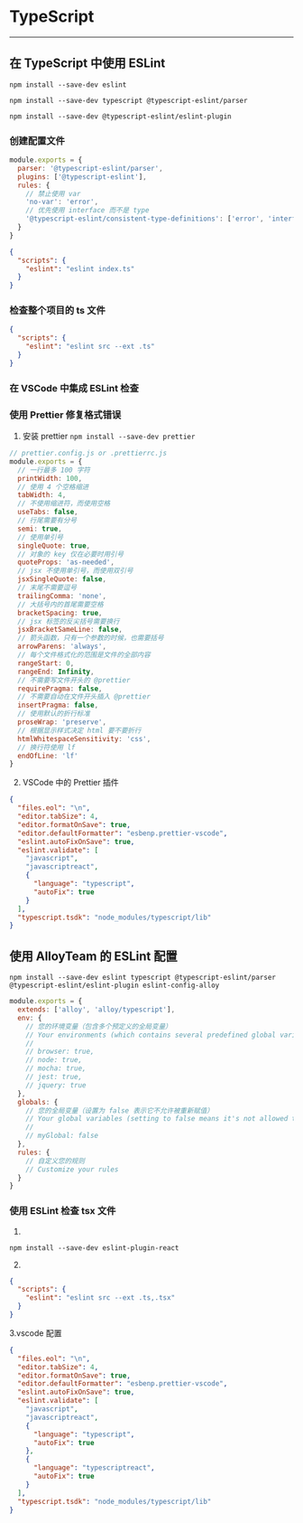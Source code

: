 # TypeScript

---

## 在 TypeScript 中使用 ESLint

<!-- ESLint 可以安装在当前项目中或全局环境下 -->

`npm install --save-dev eslint`

<!-- 替代掉默认的解析器，别忘了同时安装 typescript -->

`npm install --save-dev typescript @typescript-eslint/parser`

<!-- eslint 默认规则的补充 -->

`npm install --save-dev @typescript-eslint/eslint-plugin`

### 创建配置文件

<!-- .eslintrc.js 或 .eslintrc.json -->

```js
module.exports = {
  parser: '@typescript-eslint/parser',
  plugins: ['@typescript-eslint'],
  rules: {
    // 禁止使用 var
    'no-var': 'error',
    // 优先使用 interface 而不是 type
    '@typescript-eslint/consistent-type-definitions': ['error', 'interface']
  }
}
```

<!-- package.json 中添加一个 script -->

```json
{
  "scripts": {
    "eslint": "eslint index.ts"
  }
}
```

### 检查整个项目的 ts 文件

```json
{
  "scripts": {
    "eslint": "eslint src --ext .ts"
  }
}
```

### 在 VSCode 中集成 ESLint 检查

<!-- 省略（本人github上有vscode整体配置） -->

### 使用 Prettier 修复格式错误

1. 安装 prettier
   `npm install --save-dev prettier`

<!-- 创建一个 prettier.config.js 文件 -->

```js
// prettier.config.js or .prettierrc.js
module.exports = {
  // 一行最多 100 字符
  printWidth: 100,
  // 使用 4 个空格缩进
  tabWidth: 4,
  // 不使用缩进符，而使用空格
  useTabs: false,
  // 行尾需要有分号
  semi: true,
  // 使用单引号
  singleQuote: true,
  // 对象的 key 仅在必要时用引号
  quoteProps: 'as-needed',
  // jsx 不使用单引号，而使用双引号
  jsxSingleQuote: false,
  // 末尾不需要逗号
  trailingComma: 'none',
  // 大括号内的首尾需要空格
  bracketSpacing: true,
  // jsx 标签的反尖括号需要换行
  jsxBracketSameLine: false,
  // 箭头函数，只有一个参数的时候，也需要括号
  arrowParens: 'always',
  // 每个文件格式化的范围是文件的全部内容
  rangeStart: 0,
  rangeEnd: Infinity,
  // 不需要写文件开头的 @prettier
  requirePragma: false,
  // 不需要自动在文件开头插入 @prettier
  insertPragma: false,
  // 使用默认的折行标准
  proseWrap: 'preserve',
  // 根据显示样式决定 html 要不要折行
  htmlWhitespaceSensitivity: 'css',
  // 换行符使用 lf
  endOfLine: 'lf'
}
```

2. VSCode 中的 Prettier 插件

<!-- .vscode/settings.json -->

```json
{
  "files.eol": "\n",
  "editor.tabSize": 4,
  "editor.formatOnSave": true,
  "editor.defaultFormatter": "esbenp.prettier-vscode",
  "eslint.autoFixOnSave": true,
  "eslint.validate": [
    "javascript",
    "javascriptreact",
    {
      "language": "typescript",
      "autoFix": true
    }
  ],
  "typescript.tsdk": "node_modules/typescript/lib"
}
```

## 使用 AlloyTeam 的 ESLint 配置

`npm install --save-dev eslint typescript @typescript-eslint/parser @typescript-eslint/eslint-plugin eslint-config-alloy`

<!-- .eslintrc.js -->

```js
module.exports = {
  extends: ['alloy', 'alloy/typescript'],
  env: {
    // 您的环境变量（包含多个预定义的全局变量）
    // Your environments (which contains several predefined global variables)
    //
    // browser: true,
    // node: true,
    // mocha: true,
    // jest: true,
    // jquery: true
  },
  globals: {
    // 您的全局变量（设置为 false 表示它不允许被重新赋值）
    // Your global variables (setting to false means it's not allowed to be reassigned)
    //
    // myGlobal: false
  },
  rules: {
    // 自定义您的规则
    // Customize your rules
  }
}
```

### 使用 ESLint 检查 tsx 文件

1.

<!-- 安装 eslint-plugin-react -->

`npm install --save-dev eslint-plugin-react`

2.

<!-- package.json 中的 scripts.eslint 添加 .tsx 后缀 -->

```json
{
  "scripts": {
    "eslint": "eslint src --ext .ts,.tsx"
  }
}
```

3.vscode 配置

```json
{
  "files.eol": "\n",
  "editor.tabSize": 4,
  "editor.formatOnSave": true,
  "editor.defaultFormatter": "esbenp.prettier-vscode",
  "eslint.autoFixOnSave": true,
  "eslint.validate": [
    "javascript",
    "javascriptreact",
    {
      "language": "typescript",
      "autoFix": true
    },
    {
      "language": "typescriptreact",
      "autoFix": true
    }
  ],
  "typescript.tsdk": "node_modules/typescript/lib"
}
```

